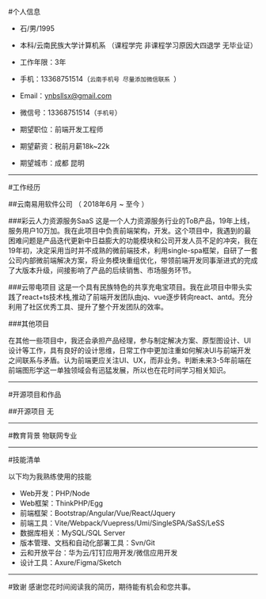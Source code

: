 #个人信息

 - 石/男/1995
 - 本科/云南民族大学计算机系 （课程学完 非课程学习原因大四退学 无毕业证）
 - 工作年限：3年
 - 手机：13368751514（```云南手机号 尽量添加微信联系 ```）
 - Email：ynbsllsx@gmail.com
 - 微信号：13368751514（```手机号```）

 - 期望职位：前端开发工程师
 - 期望薪资：税前月薪18k~22k
 - 期望城市：成都 昆明 

---

#工作经历

##云南易用软件公司 （ 2018年6月 ~ 至今 ）

###彩云人力资源服务SaaS
这是一个人力资源服务行业的ToB产品，19年上线，服务用户10万加。我在此项目中负责前端架构，开发。这个项目中，我遇到的最困难问题是产品迭代更新中日益膨大的功能模块和公司开发人员不足的冲突，我在19年初，决定采用当时并不成熟的微前端技术，利用single-spa框架，自研了一套公司内部微前端解决方案，将业务模块重组优化，带领前端开发同事渐进式的完成了大版本升级，间接影响了产品的后续销售、市场服务环节。


###云带电项目
这是一个具有民族特色的共享充电宝项目。我在此项目中带头实践了react+ts技术栈,推动了前端开发团队由jq、vue逐步转向react、antd。充分利用了社区优秀工具、提升了整个开发团队的效率。


###其他项目

在其他一些项目中，我还会承担产品经理，参与制定解决方案、原型图设计、UI设计等工作，具有良好的设计思维，日常工作中更加注重如何解决UI与前端开发之间联系与矛盾。认为前端更应关注UI、UX，而非业务。判断未来3-5年前端在前端图形学这一单独领域会有迅猛发展，所以也在花时间学习相关知识。


---

#开源项目和作品


##开源项目
无


---

 #教育背景
物联网专业

---

#技能清单

以下均为我熟练使用的技能

- Web开发：PHP/Node
- Web框架：ThinkPHP/Egg
- 前端框架：Bootstrap/Angular/Vue/React/Jquery
- 前端工具：Vite/Webpack/Vuepress/Umi/SingleSPA/SaSS/LeSS
- 数据库相关：MySQL/SQL Server
- 版本管理、文档和自动化部署工具：Svn/Git
- 云和开放平台：华为云/钉钉应用开发/微信应用开发
- 设计工具：Axure/Figma/Sketch

---


#致谢
感谢您花时间阅读我的简历，期待能有机会和您共事。
